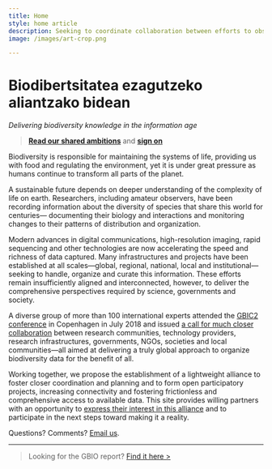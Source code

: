 ```yaml
---
title: Home
style: home article
description: Seeking to coordinate collaboration between efforts to observe, measure and model the living planet while supporting connected solutions to answer key questions about life on Earth
image: /images/art-crop.png

---
```

Biodibertsitatea ezagutzeko aliantzako bidean
===================

_Delivering biodiversity knowledge in the information age_

> [__Read our shared ambitions__](../eu/shared-ambitions/) and [__sign on__](../eu/sign/)

Biodiversity is responsible for maintaining the systems of life, providing us with food and regulating the environment, yet it is under great pressure as humans continue to transform all parts of the planet.

A sustainable future depends on deeper understanding of the complexity of life on earth. Researchers, including amateur observers, have been recording information about the diversity of species that share this world for centuries— documenting their biology and interactions and monitoring changes to their patterns of distribution and organization.
 
Modern advances in digital communications, high-resolution imaging, rapid sequencing and other technologies are now accelerating the speed and richness of data captured. Many infrastructures and projects have been established at all scales—global, regional, national, local and institutional—seeking to handle, organize and curate this information. These efforts remain insufficiently aligned and interconnected, however, to deliver the comprehensive perspectives required by science, governments and society.
 
A diverse group of more than 100 international experts attended the [GBIC2 conference](../eu/gbic2/2018-conference/) in Copenhagen in July 2018 and issued [a call for much closer collaboration](../eu/shared-ambitions/) between research communities, technology providers, research infrastructures, governments, NGOs, societies and local communities—all aimed at delivering a truly global approach to organize biodiversity data for the benefit of all.

Working together, we propose the establishment of a lightweight alliance to foster closer coordination and planning and to form open participatory projects, increasing connectivity and fostering frictionless and comprehensive access to available data. This site provides willing partners with an opportunity to [express their interest in this alliance](../sign/) and to participate in the next steps toward making it a reality.

Questions? Comments? [Email us](mailto:alliance@gbif.org).

-----
> Looking for the GBIO report? [Find it here >](https://doi.org/10.15468/6jxa-yb44)
